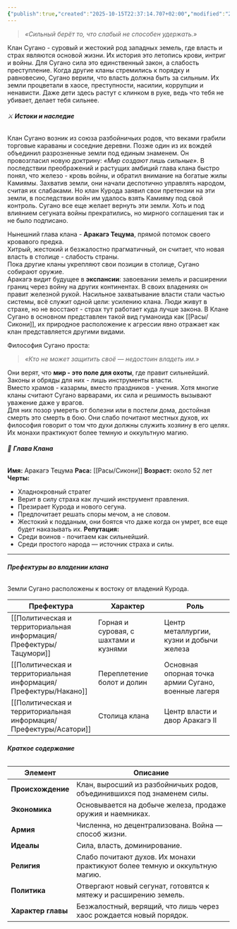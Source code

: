 ```yaml
---
{"publish":true,"created":"2025-10-15T22:37:14.707+02:00","modified":"2025-10-24T15:38:43.651+02:00","published":"2025-10-24T15:38:43.651+02:00","tags":["клан"],"cssclasses":""}
---
```



> _«Сильный берёт то, что слабый не способен удержать.»_

Клан Сугано - суровый и жестокий род западных земель, где власть и страх являются основой жизни. Их история это летопись крови, интриг и войны. Для Сугано сила это единственный закон, а слабость преступление.
Когда другие кланы стремились к порядку и равновесию, Сугано верили, что власть должна быть за сильным. Их земли процветали в хаосе, преступности, насилии, коррупции и ненависти. Даже дети здесь растут с клинком в руке, ведь что тебя не убивает, делает тебя сильнее.

###### ⚔️ **Истоки и наследие**
Клан Сугано возник из союза разбойничьих родов, что веками грабили торговые караваны и соседние деревни. Позже один из их вождей объединил разрозненные земли под единым знаменем. Он провозгласил новую доктрину: _«Мир создают лишь сильные»_.
В последствии преображений и растущих амбиций глава клана быстро понял, что железо - кровь войны, и обратил внимание на богатые жилы Камиямы. Захватив земли, они начали деспотично управлять народом, считая их слабаками. Но клан Курода заявил свои претензии на эти земли, в последствии войн им удалось взять Камияму под свой контроль. 
Сугано все еще желает вернуть эти земли. Хоть и под влиянием сегуната войны прекратились, но мирного соглашения так и не было подписано. 

Нынешний глава клана - **Аракагэ Тецума**, прямой потомок своего кровавого предка.  
Хитрый, жестокий и безжалостно прагматичный, он считает, что новая власть в столице - слабость страны.  
Пока другие кланы укрепляют свои позиции в столице, Сугано собирают оружие.  
Аракагэ видит будущее в **экспансии**: завоевании земель и расширении границ через войну на других континентах.
В своих владениях он правит железной рукой. Насильное захватывание власти стали частью системы, всё служит одной цели: усилению клана. Люди живут в страхе, но не восстают - страх тут работает куда лучше закона.
В Клане Сугано в основном представлен такой вид гуманоида как [[Расы/Сикони]], их природное расположение к агрессии явно отражает как клан представляется другими видами.

Философия Сугано проста:
> _«Кто не может защитить своё — недостоин владеть им.»_

Они верят, что **мир - это поле для охоты**, где правит сильнейший. Законы и обряды для них - лишь инструменты власти.  
Вместо храмов - казармы, вместо праздников - учения.
Хотя многие кланы считают Сугано варварами, их сила и решимость вызывают уважение даже у врагов.  
Для них позор умереть от болезни или в постели дома, достойная смерть это смерть в бою. 
Они слабо почитают местных духов, их философия говорит о том что духи должны служить хозяину в его целях. Их монахи практикуют более темную и оккультную магию.

###### 🐉 **Глава Клана**

**Имя:** Аракагэ Тецума
**Раса:** [[Расы/Сикони]]
**Возраст:** около 52 лет
**Черты:**
- Хладнокровный стратег
- Верит в силу страха как лучший инструмент правления.
- Презирает Курода и нового сегуна.
- Предпочитает решать споры мечом, а не словом.
- Жестокий к подданым, они боятся что даже когда он умрет, все еще будет наказывать их.
**Репутация:**
- Среди воинов - почитаем как сильнейший.
- Среди простого народа — источник страха и силы.
---
######  **Префектуры во владении клана**
Земли Сугано расположены к востоку от владений Курода. 

| Префектура   | Характер                              | Роль                                                |
| ------------ | ------------------------------------- | --------------------------------------------------- |
| [[Политическая и территориальная информация/Префектуры/Тацумори]] | Горная и суровая, с шахтами и кузнями | Центр металлургии, кузни и добычи железа            |
| [[Политическая и территориальная информация/Префектуры/Накано]]   | Переплетение болот и долин            | Основная опорная точка армии Сугано, военные лагеря |
| [[Политическая и территориальная информация/Префектуры/Асатори]]  | Столица клана                         | Центр власти и двор Аракагэ II                      |

######  **Краткое содержание**

| Элемент            | Описание                                                                    |
| ------------------ | --------------------------------------------------------------------------- |
| **Происхождение**  | Клан, выросший из разбойничьих родов, объединившихся под знаменем силы.     |
| **Экономика**      | Основывается на добыче железа, продаже оружия и наемниках.                  |
| **Армия**          | Численна, но децентрализована. Война — способ жизни.                        |
| **Идеалы**         | Сила, власть, доминирование.                                                |
| **Религия**        | Слабо почитают духов. Их монахи практикуют более темную и оккультную магию. |
| **Политика**       | Отвергают новый сегунат, готовятся к мятежу и расширению земель.            |
| **Характер главы** | Безжалостный, верящий, что лишь через хаос рождается новый порядок.         |
